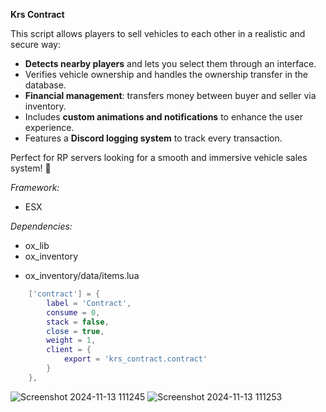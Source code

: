 **Krs Contract**  

This script allows players to sell vehicles to each other in a realistic and secure way:  
- **Detects nearby players** and lets you select them through an interface.  
- Verifies vehicle ownership and handles the ownership transfer in the database.  
- **Financial management**: transfers money between buyer and seller via inventory.  
- Includes **custom animations and notifications** to enhance the user experience.  
- Features a **Discord logging system** to track every transaction.  

Perfect for RP servers looking for a smooth and immersive vehicle sales system! 🚗

*Framework:*
- ESX

*Dependencies:*
- ox_lib
- ox_inventory

* ox_inventory/data/items.lua

```lua
	['contract'] = {
		label = 'Contract',
		consume = 0,
		stack = false,
		close = true,
		weight = 1,
		client = {
			export = 'krs_contract.contract'
		}
	},
```
![Screenshot 2024-11-13 111245](https://github.com/user-attachments/assets/7d72b375-e9c7-4648-9fbb-05c9525987ea)
![Screenshot 2024-11-13 111253](https://github.com/user-attachments/assets/3df551c0-cb5f-4188-addf-1e2ea4094601)
